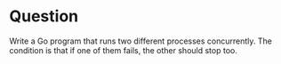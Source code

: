 # Question

Write a Go program that runs two different processes concurrently. The condition is that if one of them fails, the other should stop too.